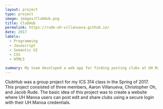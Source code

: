 ```yaml
---
layout: project
type: project
image: images/ClubHub.png
title: ClubHub
permalink: https://rude-oh-villanueva.github.io/
date: 2017
labels:
  - Programming
  - Javascript
  - Semantic UI
  - CSS
  - HTML5
  
summary: My team developed a web app for finding posting clubs at UH Manoa
---
```


<div class="ui small rounded images">
  
  
</div>

ClubHub was a group project for my ICS 314 class in the Spring of 2017.  This project consisted of three members, Aaron Villanueva,
Christopher Oh, and Jacob Rude.  The basic idea of this project was to create a website where UH Manoa users can post edit and
share clubs using a secure login with their UH Manoa credentials.  
